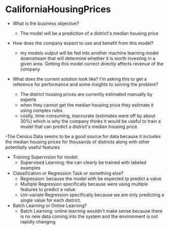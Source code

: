 # CaliforniaHousingPrices

- What is the business objective?
  - The model will be a prediction of a district's median housing price
  
- How does the company expect to use and benefit from this model?
  - my models output will be fed into another machine learning model downstream that will determine whether it is worth investing in a given area. Getting this model correct directly affects revenue of the company
- What does the current solution look like? I'm asking this to get a reference for performance and some insights to solving the problem?
  - The district housing prices are currently estimated manually by experts 
  - when they cannot get the median housing price they estimate it using complex rules
  - costly, time-consuming, inaccurate (estimates were off by about 30%) which is why the company thinks it would be useful to train a model that can predict a district's median housing price.

-The Census Data seems to be a good source for data because it includes the median housing prices for thousands of districts along with other potentially useful features

- Training Supervision for model:
  - Supervised Learning: the can clearly be trained with labeled examples
- Classification or Regression Task or something else?
  - Regression: because the model with be expected tp predict a value
  - Multiple Regression specifically because were using multiple features to predict a value
  - Uni-variate Regression specifically because we are only predicting a single value for each district.
- Batch Learning or Online Learning?
  - Batch Learning: online learning wouldn't make sense because there is no new data coming into the system and the environment is not rapidly changing